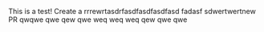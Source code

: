 This is a test! 
Create a rrrewrtasdrfasdfasdfasdfasd fadasf sdwertwertnew PR  qwqwe   qwe qew qwe weq weq weq qew qwe qwe
